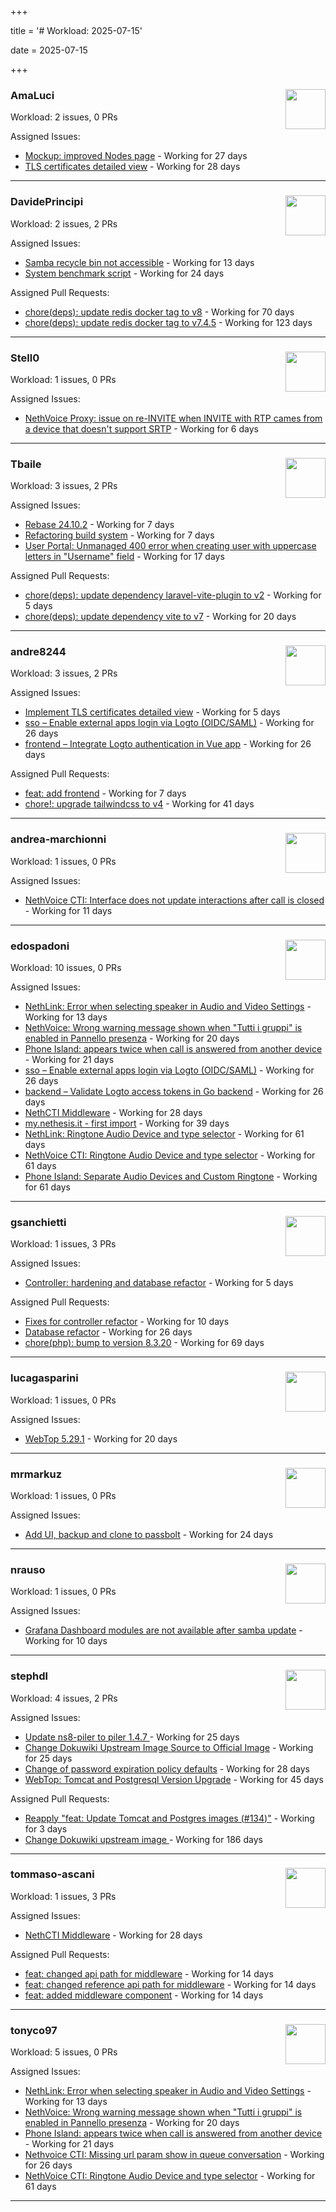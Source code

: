 +++

title = '# Workload: 2025-07-15'

date = 2025-07-15

+++

### AmaLuci <img src='https://avatars.githubusercontent.com/u/166636295?v=4&s=64' width='64' height='64' style='float:right;' /> ###
Workload: 2 issues, 0 PRs


Assigned Issues:
- [Mockup: improved Nodes page](https://github.com/NethServer/dev/issues/7507) - Working for 27 days
- [TLS certificates detailed view](https://github.com/NethServer/dev/issues/7505) - Working for 28 days
---

### DavidePrincipi <img src='https://avatars.githubusercontent.com/u/2920838?v=4&s=64' width='64' height='64' style='float:right;' /> ###
Workload: 2 issues, 2 PRs


Assigned Issues:
- [Samba recycle bin not accessible](https://github.com/NethServer/dev/issues/7537) - Working for 13 days
- [System benchmark script](https://github.com/NethServer/dev/issues/7519) - Working for 24 days

Assigned Pull Requests:
- [chore(deps): update redis docker tag to v8](https://github.com/NethServer/ns8-core/pull/874) - Working for 70 days
- [chore(deps): update redis docker tag to v7.4.5](https://github.com/NethServer/ns8-core/pull/830) - Working for 123 days
---

### Stell0 <img src='https://avatars.githubusercontent.com/u/4547897?v=4&s=64' width='64' height='64' style='float:right;' /> ###
Workload: 1 issues, 0 PRs


Assigned Issues:
- [NethVoice Proxy: issue on re-INVITE when INVITE with RTP cames from a device that doesn't support SRTP](https://github.com/NethServer/dev/issues/7546) - Working for 6 days
---

### Tbaile <img src='https://avatars.githubusercontent.com/u/8052641?v=4&s=64' width='64' height='64' style='float:right;' /> ###
Workload: 3 issues, 2 PRs


Assigned Issues:
- [Rebase 24.10.2](https://github.com/NethServer/nethsecurity/issues/1296) - Working for 7 days
- [Refactoring build system](https://github.com/NethServer/nethsecurity/issues/1295) - Working for 7 days
- [User Portal: Unmanaged 400 error when creating user with uppercase letters in "Username" field](https://github.com/NethServer/dev/issues/7532) - Working for 17 days

Assigned Pull Requests:
- [chore(deps): update dependency laravel-vite-plugin to v2](https://github.com/nethesis/parceler/pull/91) - Working for 5 days
- [chore(deps): update dependency vite to v7](https://github.com/nethesis/parceler/pull/84) - Working for 20 days
---

### andre8244 <img src='https://avatars.githubusercontent.com/u/4612169?v=4&s=64' width='64' height='64' style='float:right;' /> ###
Workload: 3 issues, 2 PRs


Assigned Issues:
- [Implement TLS certificates detailed view](https://github.com/NethServer/dev/issues/7548) - Working for 5 days
- [sso – Enable external apps login via Logto (OIDC/SAML)](https://github.com/NethServer/my/issues/5) - Working for 26 days
- [frontend – Integrate Logto authentication in Vue app](https://github.com/NethServer/my/issues/3) - Working for 26 days

Assigned Pull Requests:
- [feat: add frontend](https://github.com/NethServer/my/pull/6) - Working for 7 days
- [chore!: upgrade tailwindcss to v4](https://github.com/NethServer/nethsecurity-ui/pull/570) - Working for 41 days
---

### andrea-marchionni <img src='https://avatars.githubusercontent.com/u/6448460?v=4&s=64' width='64' height='64' style='float:right;' /> ###
Workload: 1 issues, 0 PRs


Assigned Issues:
- [NethVoice CTI: Interface does not update interactions after call is closed](https://github.com/NethServer/dev/issues/7541) - Working for 11 days
---

### edospadoni <img src='https://avatars.githubusercontent.com/u/6152486?v=4&s=64' width='64' height='64' style='float:right;' /> ###
Workload: 10 issues, 0 PRs


Assigned Issues:
- [NethLink: Error when selecting speaker in Audio and Video Settings](https://github.com/NethServer/dev/issues/7538) - Working for 13 days
- [NethVoice: Wrong warning message shown when "Tutti i gruppi" is enabled in Pannello presenza](https://github.com/NethServer/dev/issues/7523) - Working for 20 days
- [Phone Island: appears twice when call is answered from another device](https://github.com/NethServer/dev/issues/7521) - Working for 21 days
- [sso – Enable external apps login via Logto (OIDC/SAML)](https://github.com/NethServer/my/issues/5) - Working for 26 days
- [backend – Validate Logto access tokens in Go backend](https://github.com/NethServer/my/issues/4) - Working for 26 days
- [NethCTI Middleware](https://github.com/NethServer/dev/issues/7504) - Working for 28 days
- [my.nethesis.it - first import](https://github.com/NethServer/my/issues/1) - Working for 39 days
- [NethLink: Ringtone Audio Device and type selector](https://github.com/NethServer/dev/issues/7460) - Working for 61 days
- [NethVoice CTI: Ringtone Audio Device and type selector](https://github.com/NethServer/dev/issues/7459) - Working for 61 days
- [Phone Island: Separate Audio Devices and Custom Ringtone](https://github.com/NethServer/dev/issues/7458) - Working for 61 days
---

### gsanchietti <img src='https://avatars.githubusercontent.com/u/804596?v=4&s=64' width='64' height='64' style='float:right;' /> ###
Workload: 1 issues, 3 PRs


Assigned Issues:
- [Controller: hardening and database refactor](https://github.com/NethServer/nethsecurity/issues/1300) - Working for 5 days

Assigned Pull Requests:
- [Fixes for controller refactor](https://github.com/NethServer/nethsecurity-ui/pull/591) - Working for 10 days
- [Database refactor](https://github.com/NethServer/nethsecurity-controller/pull/123) - Working for 26 days
- [chore(php): bump to version 8.3.20](https://github.com/NethServer/ns8-webtop/pull/120) - Working for 69 days
---

### lucagasparini <img src='https://avatars.githubusercontent.com/u/11161326?v=4&s=64' width='64' height='64' style='float:right;' /> ###
Workload: 1 issues, 0 PRs


Assigned Issues:
- [WebTop 5.29.1](https://github.com/NethServer/dev/issues/7525) - Working for 20 days
---

### mrmarkuz <img src='https://avatars.githubusercontent.com/u/31746411?v=4&s=64' width='64' height='64' style='float:right;' /> ###
Workload: 1 issues, 0 PRs


Assigned Issues:
- [Add UI, backup and clone to passbolt](https://github.com/NethServer/dev/issues/7518) - Working for 24 days
---

### nrauso <img src='https://avatars.githubusercontent.com/u/16102909?v=4&s=64' width='64' height='64' style='float:right;' /> ###
Workload: 1 issues, 0 PRs


Assigned Issues:
- [Grafana Dashboard modules are not available after samba update](https://github.com/NethServer/dev/issues/7542) - Working for 10 days
---

### stephdl <img src='https://avatars.githubusercontent.com/u/3164851?v=4&s=64' width='64' height='64' style='float:right;' /> ###
Workload: 4 issues, 2 PRs


Assigned Issues:
- [Update ns8-piler to piler 1.4.7 ](https://github.com/NethServer/dev/issues/7516) - Working for 25 days
- [Change Dokuwiki Upstream Image Source to Official Image](https://github.com/NethServer/dev/issues/7514) - Working for 25 days
- [Change of password expiration policy defaults](https://github.com/NethServer/dev/issues/7503) - Working for 28 days
- [WebTop: Tomcat and Postgresql Version Upgrade](https://github.com/NethServer/dev/issues/7489) - Working for 45 days

Assigned Pull Requests:
- [Reapply "feat: Update Tomcat and Postgres images (#134)"](https://github.com/NethServer/ns8-webtop/pull/145) - Working for 3 days
- [Change Dokuwiki upstream image ](https://github.com/NethServer/ns8-dokuwiki/pull/37) - Working for 186 days
---

### tommaso-ascani <img src='https://avatars.githubusercontent.com/u/31596042?v=4&s=64' width='64' height='64' style='float:right;' /> ###
Workload: 1 issues, 3 PRs


Assigned Issues:
- [NethCTI Middleware](https://github.com/NethServer/dev/issues/7504) - Working for 28 days

Assigned Pull Requests:
- [feat: changed api path for middleware](https://github.com/nethesis/nethvoice-cti/pull/317) - Working for 14 days
- [feat: changed reference api path for middleware](https://github.com/nethesis/phone-island/pull/103) - Working for 14 days
- [feat: added middleware component](https://github.com/nethesis/ns8-nethvoice/pull/493) - Working for 14 days
---

### tonyco97 <img src='https://avatars.githubusercontent.com/u/36625268?v=4&s=64' width='64' height='64' style='float:right;' /> ###
Workload: 5 issues, 0 PRs


Assigned Issues:
- [NethLink: Error when selecting speaker in Audio and Video Settings](https://github.com/NethServer/dev/issues/7538) - Working for 13 days
- [NethVoice: Wrong warning message shown when "Tutti i gruppi" is enabled in Pannello presenza](https://github.com/NethServer/dev/issues/7523) - Working for 20 days
- [Phone Island: appears twice when call is answered from another device](https://github.com/NethServer/dev/issues/7521) - Working for 21 days
- [Nethvoice CTI: Missing url param show in queue conversation](https://github.com/NethServer/dev/issues/7512) - Working for 26 days
- [NethVoice CTI: Ringtone Audio Device and type selector](https://github.com/NethServer/dev/issues/7459) - Working for 61 days
---

